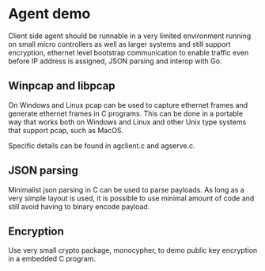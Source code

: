 # Agent demo

Client side agent should be runnable in a very limited environment
running on small micro controllers as well as larger systems and
still support encryption, ethernet level bootstrap communication to enable
traffic even before IP address is assigned, JSON parsing and
interop with Go.


## Winpcap and libpcap

On Windows and Linux pcap can be used to capture ethernet frames and
generate ethernet frames in C programs.  This can be done in a 
portable way that works both on Windows and Linux and other Unix
type systems that support pcap, such as MacOS.

Specific details can be found in agclient.c and agserve.c.

## JSON parsing

Minimalist json parsing in C can be used to parse payloads.
As long as a very simple layout is used, it is possible to use
minimal amount of code and still avoid having to binary 
encode payload.

## Encryption

Use very small crypto package, monocypher, to demo public key
encryption in a embedded C program.
